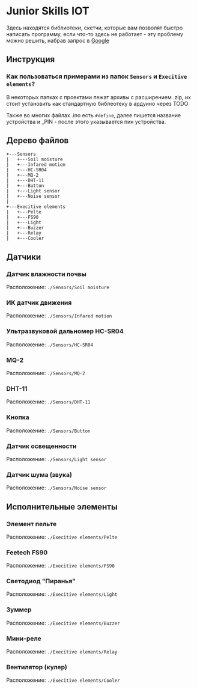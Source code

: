 # Junior Skills  IOT

Здесь находятся библиотеки, скетчи, которые вам позволят быстро написать программу, если что-то здесь не работает - эту проблему можно решить, набрав запрос в [Google](https://google.com) 

## Инструкция
### Как пользоваться примерами из папок `Sensors` и `Execitive elements`?
В некоторых папках с проектами лежат архивы с расширением .zip, их стоит установить как стандартную библеотеку в ардуино через TODO

Также во многих файлах .ino есть `#define`, далее пишется название устройства и _PIN - после этого указывается пин устройства.


## Дерево файлов
```
+---Sensors
|	+---Soil moisture
|	+---Infared motion
|	+---HC-SR04
|	+---MQ-2
|	+---DHT-11
|	+---Button
|	+---Light sensor
|	+---Noise sensor
|
+---Execitive elements
|	+---Pelte
|	+---FS90
|	+---Light
|	+---Buzzer
|	+---Relay
|	+---Cooler 
```
## Датчики
### Датчик влажности почвы
Расположение: `./Sensors/Soil moisture`
### ИК датчик движения
Расположение: `./Sensors/Infared motion`
### Ультразвуковой дальномер HC-SR04 
Расположение: `./Sensors/HC-SR04`
### MQ-2
Расположение: `./Sensors/MQ-2`
### DHT-11
Расположение: `./Sensors/DHT-11`
### Кнопка
Расположение: `./Sensors/Button`
### Датчик освещенности
Расположение: `./Sensors/Light sensor`
### Датчик шума (звука)
Расположение: `./Sensors/Noise sensor`

## Исполнительные элементы
### Элемент пельте
Расположение: `./Execitive elements/Pelte`
### Feetech FS90
Расположение: `./Execitive elements/FS90`
### Светодиод "Пиранья"
Расположение: `./Execitive elements/Light`
### Зуммер
Расположение: `./Execitive elements/Buzzer`
### Мини-реле
Расположение: `./Execitive elements/Relay`
### Вентилятор (кулер)
Расположение: `./Execitive elements/Cooler`
